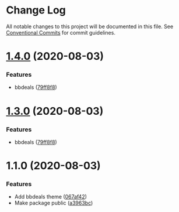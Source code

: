 # Change Log

All notable changes to this project will be documented in this file.
See [Conventional Commits](https://conventionalcommits.org) for commit guidelines.

# [1.4.0](https://github.com/uswitch/trustyle/compare/@uswitch/trustyle.broadband-deals-theme@1.1.0...@uswitch/trustyle.broadband-deals-theme@1.4.0) (2020-08-03)


### Features

* bbdeals ([79ff8f8](https://github.com/uswitch/trustyle/commit/79ff8f8))





# [1.3.0](https://github.com/uswitch/trustyle/compare/@uswitch/trustyle.broadband-deals-theme@1.1.0...@uswitch/trustyle.broadband-deals-theme@1.3.0) (2020-08-03)


### Features

* bbdeals ([79ff8f8](https://github.com/uswitch/trustyle/commit/79ff8f8))





# 1.1.0 (2020-08-03)


### Features

* Add bbdeals theme ([067af42](https://github.com/uswitch/trustyle/commit/067af42))
* Make package public ([a3963bc](https://github.com/uswitch/trustyle/commit/a3963bc))
